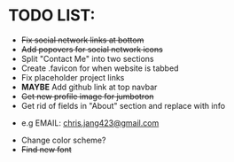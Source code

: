 # TODO LIST:

+ ~~Fix social network links at bottom~~
+ ~~Add popovers for social network icons~~
+ Split "Contact Me" into two sections
+ Create .favicon for when website is tabbed
+ Fix placeholder project links
+ **MAYBE** Add github link at top navbar
+ ~~Get new profile image for jumbotron~~
+ Get rid of fields in "About" section and replace with info
 - e.g EMAIL: chris.jang423@gmail.com
+ Change color scheme?
+ ~~Find new font~~
